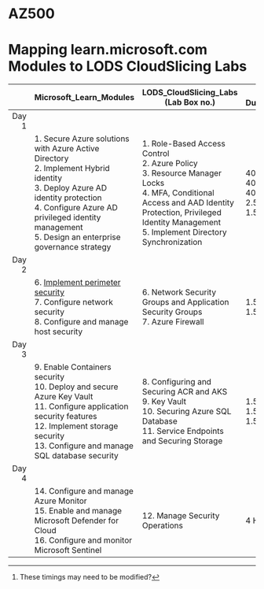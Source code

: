 # AZ500
# Mapping learn.microsoft.com Modules to LODS CloudSlicing Labs


||Microsoft_Learn_Modules | LODS_CloudSlicing_Labs (Lab Box no.) |Lab Duration[^1] |
|---:|---|---|---|
|Day 1|
||1. Secure Azure solutions with Azure Active Directory<BR>2. Implement Hybrid identity<BR>3. Deploy Azure AD identity protection<BR>4. Configure Azure AD privileged identity management<BR>5. Design an enterprise governance strategy|1.	Role-Based Access Control<br>2. Azure Policy<br>3. Resource Manager Locks<br>4. MFA, Conditional Access and AAD Identity Protection, Privileged Identity Management<br>5. Implement Directory Synchronization |40 Min<br>40 Min<br>40 Min<br>2.5 Hours<br>1.5 Hours|
|Day 2|
||6. [Implement perimeter security](https://learn.microsoft.com/en-us/training/modules/perimeter-security/)<BR>7. Configure network security<BR>8. Configure and manage host security|6.	Network Security Groups and Application Security Groups<br>7. Azure Firewall|1.5 hours<br>1.5 hours|
|Day 3|
||9. Enable Containers security<br>10. Deploy and secure Azure Key Vault<br>11. Configure application security features<br>12. Implement storage security<br>13. Configure and manage SQL database security|8. Configuring and Securing ACR and AKS<br>9. Key Vault<br>10. Securing Azure SQL Database<br>11. Service Endpoints and Securing Storage|1.5 Hour<br>1.5 Hour<br>1.5 Hour|
|Day 4|
|| 14. Configure and manage Azure Monitor<br>15. Enable and manage Microsoft Defender for Cloud<br>16. Configure and monitor Microsoft Sentinel|12. Manage Security Operations|4 Hour|


[^1]: These timings may need to be modified?  
[^2]: Do these labs at the end of day 4
